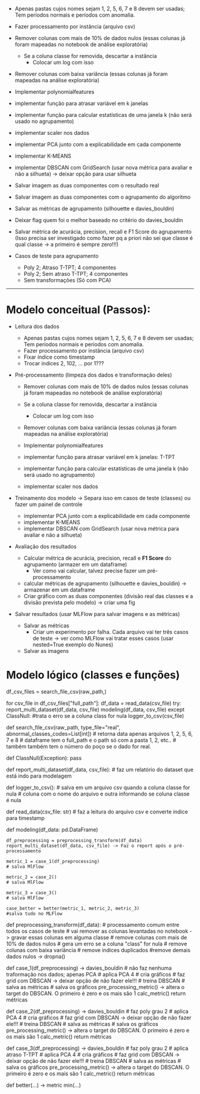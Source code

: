 - Apenas pastas cujos nomes sejam 1, 2, 5, 6, 7 e 8 devem ser usadas; Tem períodos normais e períodos com anomalia.
- Fazer processamento por instância (arquivo csv)


- Remover colunas com mais de 10% de dados nulos (essas colunas já foram mapeadas no notebook de análise exploratória)
    - Se a coluna classe for removida, descartar a instância
        - Colocar um log com isso
- Remover colunas com baixa variância (essas colunas já foram mapeadas na análise exploratória)

- Implementar polynomialfeatures
- implementar função para atrasar variável em k janelas
- implementar função para calcular estatísticas de uma janela k (não será usado no agrupamento)
- implementar scaler nos dados
- implementar PCA junto com a explicabilidade em cada componente
- implementar K-MEANS
- implementar DBSCAN com GridSearch (usar nova métrica para avaliar e não a silhueta) -> deixar opção para usar silhueta

- Salvar imagem as duas componentes com o resultado real
- Salvar imagem as duas componentes com o agrupamento do algoritmo
- Salvar as métricas de agrupamento (silhouette e davies_bouldin)
- Deixar flag quem foi o melhor baseado no critério do davies_bouldin
- Salvar métrica de acurácia, precision, recall e F1 Score do agrupamento (Isso precisa ser investigado como fazer pq a priori não sei que classe é qual classe -> a primeiro é sempre zero!!!)


- Casos de teste para agrupamento
    - Poly 2; Atraso T-TPT; 4 componentes 
    - Poly 2; Sem atraso T-TPT; 4 componentes 
    - Sem transformações (Só com PCA)

-------------------------------------------
# Modelo conceitual (Passos):
- Leitura dos dados
    - Apenas pastas cujos nomes sejam 1, 2, 5, 6, 7 e 8 devem ser usadas; Tem períodos normais e períodos com anomalia.
    - Fazer processamento por instância (arquivo csv)
    - Fixar índice como timestamp
    - Trocar indices 2, 102, ... por 1???

- Pré-processamento (limpeza dos dados e transformação deles)
    - Remover colunas com mais de 10% de dados nulos (essas colunas já foram mapeadas no notebook de análise exploratória)
    - Se a coluna classe for removida, descartar a instância
        - Colocar um log com isso
    - Remover colunas com baixa variância (essas colunas já foram mapeadas na análise exploratória)

    - Implementar polynomialfeatures
    - implementar função para atrasar variável em k janelas: T-TPT
    - implementar função para calcular estatísticas de uma janela k (não será usado no agrupamento)
    - implementar scaler nos dados


- Treinamento dos modelo -> Separa isso em casos de teste (classes) ou fazer um painel de controle
    - implementar PCA junto com a explicabilidade em cada componente
    - implementar K-MEANS
    - implementar DBSCAN com GridSearch (usar nova métrica para avaliar e não a silhueta)

- Avaliação dos resultados
    - Calcular métrica de acurácia, precision, recall e **F1 Score** do agrupamento (armazer em um dataframe)
        - Ver como vai calcular, talvez precise fazer um pré-processamento
    - calcular métricas de agrupamento (silhouette e davies_bouldin) -> armazenar em um dataframe
    - Criar gráfico com as duas componentes (divisão real das classes e a divisão prevista pelo modelo) -> criar uma fig

- Salvar resultados (usar MLFlow para salvar imagens e as métricas)
    - Salvar as métricas
        - Criar um experimento por falha. Cada arquivo vai ter três casos de teste -> ver como MLFlow vai tratar esses casos (usar nested=True exemplo do Nunes)
    - Salvar as imagens

# Modelo lógico (classes e funções)

df_csv_files = search_file_csv(raw_path,)

for csv_file in df_csv_files["full_path"]:
    df_data = read_data(csv_file)
    try:
        report_multi_dataset(df_data, csv_file)
        modeling(df_data, csv_file)
    except ClassNull:
        #trata o erro se a coluna class for nula
        logger_to_csv(csv_file)

def search_file_csv(raw_path,
                    type_file="real",
                    abnormal_classes_codes=List[int])
     # retorna data apenas arquivos 1, 2, 5, 6, 7 e 8
     # dataframe tem o full_path e o path só com a pasta 1, 2, etc..
     # também também tem o número do poço se o dado for real.

def ClassNull(Exception):
    pass

def report_multi_dataset(df_data, csv_file):
    # faz um relatório do dataset que está indo para modelagem

def logger_to_csv():
    # salva em um arquivo csv quando a coluna classe for nula
    # coluna com o nome do arquivo e outra informando se coluna classe é nula

def read_data(csv_file: str)
    # faz a leitura do arquivo csv e converte indice para timestamp

def modeling(df_data: pd.DataFrame)

    df_preprocessing = preprocessing_transform(df_data)
    report_multi_dataset(df_data, csv_file) -> Faz o report após o pré-processamento

    metric_1 = case_1(df_preprocessing)
    # salva MlFlow

    metric_2 = case_2()
    # salva MlFlow

    metric_3 = case_3()
    # salva MlFlow

    case_better = better(metric_1, metric_2, metric_3)
    #salva tudo no MLFlow


def preprocessing_transform(df_data):
    # processamento comum entre todos os casos de teste
    # vai remover as colunas levantadas no notebook -> gravar essas colunas em alguma classe
    # remove colunas com mais de 10% de dados nulos
        # gera um erro se a coluna "class" for nula
    # remove colunas com baixa variância
    # remove indices duplicados
    #remove demais dados nulos -> dropna()

def case_1(df_preprocessing) -> davies_bouldin
    # não faz nenhuma traformação nos dados; apenas PCA
    # aplica PCA 4
    # cria gráficos
    # faz grid  com DBSCAN -> deixar opção de não fazer ele!!!
    # treina DBSCAN
    # salva as métricas
    # salva os gráficos
    pre_processing_metric() -> altera o target do DBSCAN. O primeiro é zero e os mais são 1
    calc_metric()
    return métricas

def case_2(df_preprocessing) -> davies_bouldin
    # faz poly grau 2
    # aplica PCA 4
    # cria gráficos
    # faz grid  com DBSCAN -> deixar opção de não fazer ele!!!
    # treina DBSCAN
    # salva as métricas
    # salva os gráficos
    pre_processing_metric() -> altera o target do DBSCAN. O primeiro é zero e os mais são 1
    calc_metric()
    return métricas

def case_3(df_preprocessing) -> davies_bouldin
    # faz poly grau 2
    # aplica atraso T-TPT
    # aplica PCA 4
    # cria gráficos
    # faz grid  com DBSCAN -> deixar opção de não fazer ele!!!
    # treina DBSCAN
    # salva as métricas
    # salva os gráficos
    pre_processing_metric() -> altera o target do DBSCAN. O primeiro é zero e os mais são 1
    calc_metric()
    return métricas

def better(...) -> metric
    min(...)